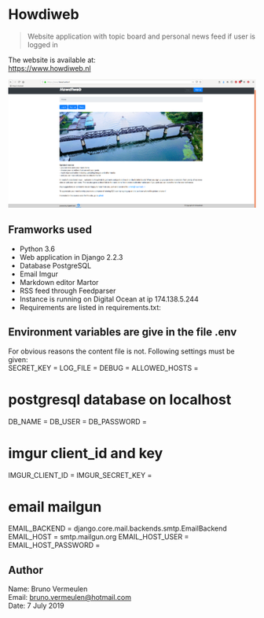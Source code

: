 # Howdiweb
>Website application with topic board and personal news feed if user is logged in

The website is available at:  
https://www.howdiweb.nl  

![](howdiweb_screenshot.png)

## Framworks used
- Python 3.6
- Web application in Django 2.2.3
- Database PostgreSQL
- Email Imgur
- Markdown editor Martor
- RSS feed through Feedparser
- Instance is running on Digital Ocean at ip 174.138.5.244
- Requirements are listed in requirements.txt:

## Environment variables are give in the file .env
For obvious reasons the content file is not. Following settings must be given:  
SECRET_KEY =
LOG_FILE =
DEBUG =
ALLOWED_HOSTS =

# postgresql database on localhost
DB_NAME =
DB_USER =
DB_PASSWORD =

# imgur client_id and key
IMGUR_CLIENT_ID =
IMGUR_SECRET_KEY =

# email mailgun
EMAIL_BACKEND = django.core.mail.backends.smtp.EmailBackend
EMAIL_HOST = smtp.mailgun.org
EMAIL_HOST_USER =
EMAIL_HOST_PASSWORD =

## Author
Name: Bruno Vermeulen  
Email: bruno.vermeulen@hotmail.com  
Date: 7 July 2019  
